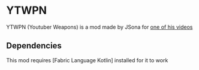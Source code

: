 # YTWPN
YTWPN (Youtuber Weapons) is a mod made by JSona for [one of his videos](https://linkhereeeee)

## Dependencies
This mod requires [Fabric Language Kotlin] installed for it to work
